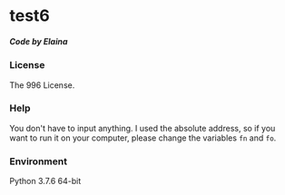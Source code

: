 # test6
##### $Code\ by\ Elaina$
### License
The 996 License.
### Help
You don't have to input anything.
I used the absolute address, so if you want to run it on your computer, please change the variables `fn` and `fo`.
### Environment
Python 3.7.6 64-bit
